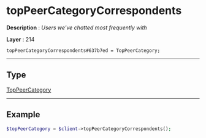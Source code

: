 # topPeerCategoryCorrespondents

**Description** : *Users we&#039;ve chatted most frequently with*

**Layer** : 214

```tl
topPeerCategoryCorrespondents#637b7ed = TopPeerCategory;
```

---

## Type

[TopPeerCategory](type/TopPeerCategory)

---

## Example

```php
$topPeerCategory = $client->topPeerCategoryCorrespondents();
```
